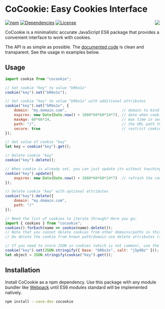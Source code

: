 # CoCookie: Easy Cookies Interface

<img style="float: right;" src="https://cloud.githubusercontent.com/assets/4989256/24839621/d45157d4-1d66-11e7-8011-409a902ea69c.png">

[![npm](https://img.shields.io/npm/v/cocookie.svg)](https://www.npmjs.com/package/cocookie)
[![Dependencies](https://img.shields.io/badge/dependencies-none-brightgreen.svg)](http://npm.anvaka.com/#/view/2d/cocookie)
[![License](https://img.shields.io/github/license/zitros/cocookie.svg)](LICENSE)

CoCookie is a minimalistic accurate JavaScript ES6 package that provides a convenient interface to
work with cookies.

The API is as simple as possible. The [documented code](index.js) is clean and transparent. See the
usage in examples below.

Usage
-----

```javascript
import cookie from "cocookie";

// Set cookie "key" to value "bR6o1x"
cookie("key").set("bR6o1x");

// Set cookie "key" to value "bR6o1x" with additional attributes
cookie("key").set("bR6o1x", {
    domain: "my.domain.com",                         // domain to bind cookie to
    expires: new Date(Date.now() + 1000*60*60*24*7), // date when cookie expires
    maxAge: 60*60*24,                                // max time in seconds the cookie lives
    path: "/",                                       // the URL path the cookie will be bind to
    secure: true                                     // restrict cookie transport to HTTPS only
});

// Get value of cookie "key"
let key = cookie("key").get();

// Delete cookie "key"
cookie("key").delete();

// When cookie is already set, you can just update its without touching its value.
cookie("key").update({
    expires: new Date(Date.now() + 1000*60*60*24*7)  // refresh the cookie for 1 more week
});

// Delete cookie "key" with optional attributes
cookie("key").delete({
    domain: "my.domain.com",
    path: "/"
});

// Need the list of cookies to iterate through? Here you go:
import { cookies } from "cocookie";
cookies().forEach(name => cookie(name).delete());
// Note that you cannot delete cookies from other domains/paths in this way.
// Do delete the cookie from known path/domain use delete attributes (see delete above).

// If you need to store JSON in cookies (which is not common), use the following pattern.
cookie("key").set(JSON.stringify({ base: "bR6o1x", salt: "j5p9Qz" }));
let object = JSON.stringify(cookie("key").get());
```

Installation
------------

Install CoCookie as a npm dependency. Use this package with any module bundler like 
[Webpack](https://webpack.github.io) until ES6 modules standard will be implemented natively.

```bash
npm install --save-dev cocookie
```